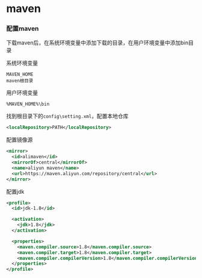 # maven

### 配置maven

下载maven后，在系统环境变量中添加下载的目录，在用户环境变量中添加bin目录

系统环境变量
```
MAVEN_HOME
maven根目录
```

用户环境变量
```
%MAVEN_HOME%\bin
```

找到根目录下的`config\setting.xml`，配置本地仓库

```xml
<localRepository>PATH</localRepository>
```

配置镜像源

```xml
<mirror>
  <id>alimaven</id>
  <mirrorOf>central</mirrorOf>
  <name>aliyun maven</name>
  <url>https://maven.aliyun.com/repository/central</url>
</mirror>
```

配置jdk

```xml
<profile>
  <id>jdk-1.8</id>

  <activation>
	<jdk>1.8</jdk>
  </activation>

  <properties>
	<maven.compiler.source>1.8</maven.compiler.source>
	<maven.compiler.target>1.8</maven.compiler.target>
	<maven.compiler.compilerVersion>1.8</maven.compiler.compilerVersion>
  </properties>
</profile>
```


 